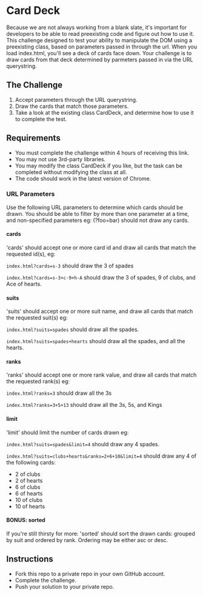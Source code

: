 # Card Deck

Because we are not always working from a blank slate, it's important for developers to be able to read preexisting code and figure out how to use it. This challenge designed to test your ability to manipulate the DOM using a preexisting class, based on parameters passed in through the url. When you load index.html, you'll see a deck of cards face down. Your challenge is to draw cards from that deck determined by parmeters passed in via the URL querystring.

## The Challenge

1. Accept parameters through the URL querystring.
2. Draw the cards that match those parameters.
3. Take a look at the existing class CardDeck, and determine how to use it to complete the test.

## Requirements

- You must complete the challenge within 4 hours of receiving this link.
- You may not use 3rd-party libraries.
- You may modify the class CardDeck if you like, but the task can be completed without modifying the class at all.
- The code should work in the latest version of Chrome.

### URL Parameters

Use the following URL parameters to determine which cards should be drawn. You should be able to filter by more than one parameter at a time, and non-specified parameters eg: (?foo=bar) should not draw any cards.

#### cards

'cards' should accept one or more card id and draw all cards that match the requested id(s), eg:

`index.html?cards=s-3` should draw the 3 of spades

`index.html?cards=s-3+c-9+h-A` should draw the 3 of spades, 9 of clubs, and Ace of hearts.

#### suits

'suits' should accept one or more suit name, and draw all cards that match the requested suit(s) eg:

`index.html?suits=spades` should draw all the spades.

`index.html?suits=spades+hearts` should draw all the spades, and all the hearts.

#### ranks

'ranks' should accept one or more rank value, and draw all cards that match the requested rank(s) eg:

`index.html?ranks=3` should draw all the 3s

`index.html?ranks=3+5+13` should draw all the 3s, 5s, and Kings

#### limit

'limit' should limit the number of cards drawn eg:

`index.html?suits=spades&limit=4` should draw any 4 spades.

`index.html?suits=clubs+hearts&ranks=2+6+10&limit=4` should draw any 4 of the following cards:

- 2 of clubs
- 2 of hearts
- 6 of clubs
- 6 of hearts
- 10 of clubs
- 10 of hearts

#### BONUS: sorted

If you're still thirsty for more:
'sorted' should sort the drawn cards: grouped by suit and ordered by rank. Ordering may be either asc or desc.

## Instructions

- Fork this repo to a private repo in your own GitHub account.
- Complete the challenge.
- Push your solution to your private repo.
